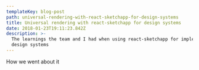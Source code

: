 ```yaml
---
templateKey: blog-post
path: universal-rendering-with-react-sketchapp-for-design-systems
title: Universal rendering with react-sketchapp for design systems
date: 2018-01-23T19:11:23.842Z
description: >-
  The learnings the team and I had when using react-sketchapp for implementing
  design systems
---
```

How we went about it
